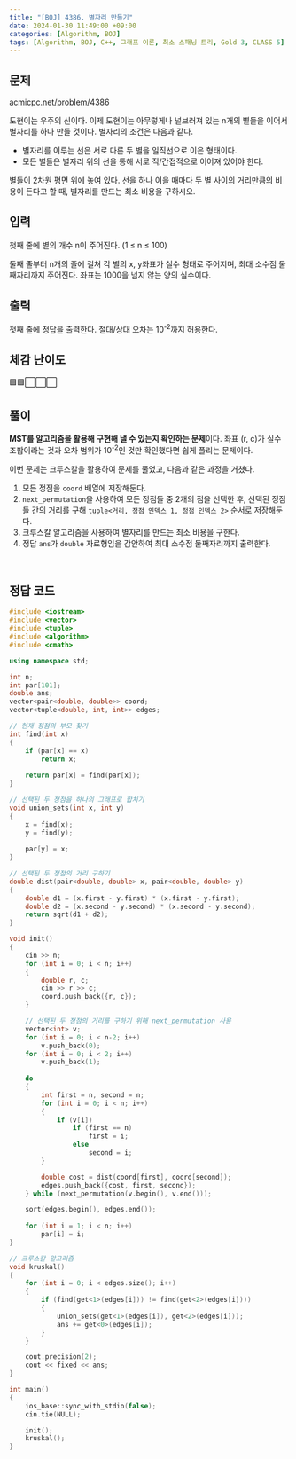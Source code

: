 ```yaml
---
title: "[BOJ] 4386. 별자리 만들기"
date: 2024-01-30 11:49:00 +09:00
categories: [Algorithm, BOJ]
tags: [Algorithm, BOJ, C++, 그래프 이론, 최소 스패닝 트리, Gold 3, CLASS 5]
---
```

## **문제**
[acmicpc.net/problem/4386](https://www.acmicpc.net/problem/4386)

도현이는 우주의 신이다. 이제 도현이는 아무렇게나 널브러져 있는 n개의 별들을 이어서 별자리를 하나 만들 것이다. 별자리의 조건은 다음과 같다.

- 별자리를 이루는 선은 서로 다른 두 별을 일직선으로 이은 형태이다.
- 모든 별들은 별자리 위의 선을 통해 서로 직/간접적으로 이어져 있어야 한다.

별들이 2차원 평면 위에 놓여 있다. 선을 하나 이을 때마다 두 별 사이의 거리만큼의 비용이 든다고 할 때, 별자리를 만드는 최소 비용을 구하시오.
<br>

## **입력**
첫째 줄에 별의 개수 n이 주어진다. (1 ≤ n ≤ 100)

둘째 줄부터 n개의 줄에 걸쳐 각 별의 x, y좌표가 실수 형태로 주어지며, 최대 소수점 둘째자리까지 주어진다. 좌표는 1000을 넘지 않는 양의 실수이다.
<br>

## **출력**
첫째 줄에 정답을 출력한다. 절대/상대 오차는 10<sup>-2</sup>까지 허용한다.
<br>

## **체감 난이도**
🟩🟩⬜⬜⬜
<br>

## **풀이**
**MST를 알고리즘을 활용해 구현해 낼 수 있는지 확인하는 문제**이다. 좌표 (r, c)가 실수 조합이라는 것과 오차 범위가 10<sup>-2</sup>인 것만 확인했다면 쉽게 풀리는 문제이다.

이번 문제는 크루스칼을 활용하여 문제를 풀었고, 다음과 같은 과정을 거쳤다.

1. 모든 정점을 `coord` 배열에 저장해둔다.
2. `next_permutation`을 사용하여 모든 정점들 중 2개의 점을 선택한 후, 선택된 정점들 간의 거리를 구해 `tuple<거리, 정점 인덱스 1, 정점 인덱스 2>` 순서로 저장해둔다.
3. 크루스칼 알고리즘을 사용하여 별자리를 만드는 최소 비용을 구한다.
4. 정답 `ans`가 `double` 자료형임을 감안하여 최대 소수점 둘째자리까지 출력한다.
<br>

## **정답 코드**
```c++
#include <iostream>
#include <vector>
#include <tuple>
#include <algorithm>
#include <cmath>

using namespace std;

int n;
int par[101];
double ans;
vector<pair<double, double>> coord;
vector<tuple<double, int, int>> edges;

// 현재 정점의 부모 찾기
int find(int x)
{
    if (par[x] == x)
        return x;
    
    return par[x] = find(par[x]);
}

// 선택된 두 정점을 하나의 그래프로 합치기
void union_sets(int x, int y)
{
    x = find(x);
    y = find(y);
    
    par[y] = x;
}

// 선택된 두 정점의 거리 구하기
double dist(pair<double, double> x, pair<double, double> y)
{
    double d1 = (x.first - y.first) * (x.first - y.first);
    double d2 = (x.second - y.second) * (x.second - y.second); 
    return sqrt(d1 + d2);
}

void init()
{
    cin >> n;
    for (int i = 0; i < n; i++)
    {
        double r, c;
        cin >> r >> c;
        coord.push_back({r, c});
    }

    // 선택된 두 정점의 거리를 구하기 위해 next_permutation 사용
    vector<int> v;
    for (int i = 0; i < n-2; i++)
        v.push_back(0);
    for (int i = 0; i < 2; i++)
        v.push_back(1);
    
    do
    {
        int first = n, second = n;
        for (int i = 0; i < n; i++)
        {
            if (v[i])
                if (first == n)
                    first = i;
                else
                    second = i;
        }

        double cost = dist(coord[first], coord[second]);
        edges.push_back({cost, first, second});
    } while (next_permutation(v.begin(), v.end()));

    sort(edges.begin(), edges.end());
    
    for (int i = 1; i < n; i++)
        par[i] = i;
}

// 크루스칼 알고리즘
void kruskal()
{
    for (int i = 0; i < edges.size(); i++)
    {
        if (find(get<1>(edges[i])) != find(get<2>(edges[i])))
        {
            union_sets(get<1>(edges[i]), get<2>(edges[i]));
            ans += get<0>(edges[i]);
        }
    }

    cout.precision(2);
    cout << fixed << ans;
}

int main()
{
    ios_base::sync_with_stdio(false);
    cin.tie(NULL);

    init();
    kruskal();
}
```